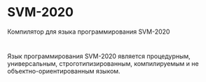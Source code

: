 # SVM-2020
Компилятор для языка программирования SVM-2020
# 
Язык программирования SVM-2020 является процедурным, универсальным, строготипизированным, компилируемым и не объектно-ориентированным языком.
